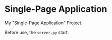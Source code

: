 # Single-Page Application
My "Single-Page Application" Project.

Before use, the `server.py` start.
